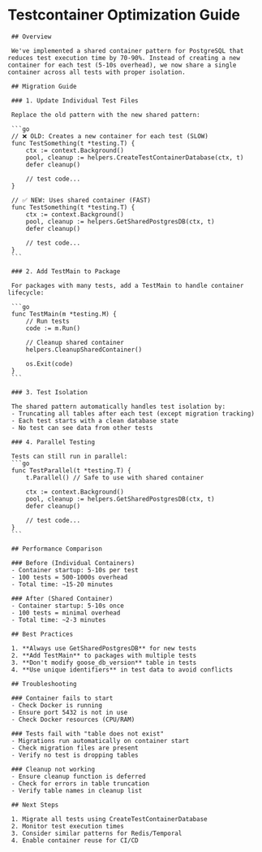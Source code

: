 # Testcontainer Optimization Guide

     ## Overview

     We've implemented a shared container pattern for PostgreSQL that reduces test execution time by 70-90%. Instead of creating a new container for each test (5-10s overhead), we now share a single container across all tests with proper isolation.

     ## Migration Guide

     ### 1. Update Individual Test Files

     Replace the old pattern with the new shared pattern:

     ```go
     // ❌ OLD: Creates a new container for each test (SLOW)
     func TestSomething(t *testing.T) {
         ctx := context.Background()
         pool, cleanup := helpers.CreateTestContainerDatabase(ctx, t)
         defer cleanup()

         // test code...
     }

     // ✅ NEW: Uses shared container (FAST)
     func TestSomething(t *testing.T) {
         ctx := context.Background()
         pool, cleanup := helpers.GetSharedPostgresDB(ctx, t)
         defer cleanup()

         // test code...
     }
     ```

     ### 2. Add TestMain to Package

     For packages with many tests, add a TestMain to handle container lifecycle:

     ```go
     func TestMain(m *testing.M) {
         // Run tests
         code := m.Run()

         // Cleanup shared container
         helpers.CleanupSharedContainer()

         os.Exit(code)
     }
     ```

     ### 3. Test Isolation

     The shared pattern automatically handles test isolation by:
     - Truncating all tables after each test (except migration tracking)
     - Each test starts with a clean database state
     - No test can see data from other tests

     ### 4. Parallel Testing

     Tests can still run in parallel:
     ```go
     func TestParallel(t *testing.T) {
         t.Parallel() // Safe to use with shared container

         ctx := context.Background()
         pool, cleanup := helpers.GetSharedPostgresDB(ctx, t)
         defer cleanup()

         // test code...
     }
     ```

     ## Performance Comparison

     ### Before (Individual Containers)
     - Container startup: 5-10s per test
     - 100 tests = 500-1000s overhead
     - Total time: ~15-20 minutes

     ### After (Shared Container)
     - Container startup: 5-10s once
     - 100 tests = minimal overhead
     - Total time: ~2-3 minutes

     ## Best Practices

     1. **Always use GetSharedPostgresDB** for new tests
     2. **Add TestMain** to packages with multiple tests
     3. **Don't modify goose_db_version** table in tests
     4. **Use unique identifiers** in test data to avoid conflicts

     ## Troubleshooting

     ### Container fails to start
     - Check Docker is running
     - Ensure port 5432 is not in use
     - Check Docker resources (CPU/RAM)

     ### Tests fail with "table does not exist"
     - Migrations run automatically on container start
     - Check migration files are present
     - Verify no test is dropping tables

     ### Cleanup not working
     - Ensure cleanup function is deferred
     - Check for errors in table truncation
     - Verify table names in cleanup list

     ## Next Steps

     1. Migrate all tests using CreateTestContainerDatabase
     2. Monitor test execution times
     3. Consider similar patterns for Redis/Temporal
     4. Enable container reuse for CI/CD
